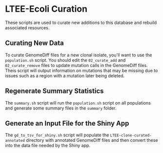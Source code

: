 # LTEE-Ecoli Curation

These scripts are used to curate new additions to this database and
rebuild associated resources.

## Curating New Data

To curate GenomeDiff files for a new clonal isolate, you'll want to use
the `population.sh` script. You should edit the `02_curate_add` and
`02_curate_remove` files to update mutation calls in the GenomeDiff
files. Theis script will output information on mutations that may be
missing due to issues such as a region with a mutation later being
deleted.

## Regenerate Summary Statistics

The `summary.sh` script will run the `population.sh` script on all
populations and generate some summary files in the `summary` folder.

## Generate an Input File for the Shiny App

The `gd_to_tsv_for_shiny.sh` script will populate the
`LTEE-clone-curated-annotated` directory with annotated GenomeDiff files
and then convert these into the data file needed by the Shiny app.
